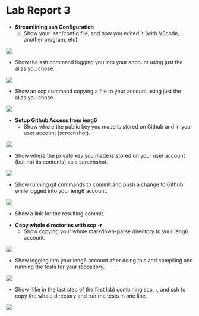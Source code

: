 # Lab Report 3

- **Streamlining ssh Configuration**
  - Show your .ssh/config file, and how you edited it (with VScode, another program, etc)  

![](https://github.com/emubarka/cse15l-lab-report-3/blob/main/Screen%20Shot%202022-05-05%20at%209.39.03%20AM.png)

  - Show the ssh command logging you into your account using just the alias you chose.

![](https://github.com/emubarka/cse15l-lab-report-3/blob/main/Screen%20Shot%202022-05-05%20at%209.40.59%20AM.png)

  - Show an scp command copying a file to your account using just the alias you chose.

![](https://github.com/emubarka/cse15l-lab-report-3/blob/main/Screen%20Shot%202022-05-05%20at%2012.56.45%20PM.png)


- **Setup Github Access from ieng6**
  - Show where the public key you made is stored on Github and in your user account (screenshot).

![](https://github.com/emubarka/cse15l-lab-report-3/blob/main/Screen%20Shot%202022-05-05%20at%2010.33.46%20AM.png)

  - Show where the private key you made is stored on your user account (but not its contents) as a screenshot.

![](https://github.com/emubarka/cse15l-lab-report-3/blob/main/Screen%20Shot%202022-05-05%20at%2010.24.29%20AM.png)

  - Show running git commands to commit and push a change to Github while logged into your ieng6 account.

![](https://github.com/emubarka/cse15l-lab-report-3/blob/main/Screen%20Shot%202022-05-05%20at%2011.06.56%20AM.png)

  - Show a link for the resulting commit.

[](https://github.com/emubarka/cse15l-lab-report-3.git)


- **Copy whole directories with scp -r**
  - Show copying your whole markdown-parse directory to your ieng6 account.

![](https://github.com/emubarka/cse15l-lab-report-3/blob/main/Screen%20Shot%202022-05-05%20at%2011.26.20%20AM.png)

  - Show logging into your ieng6 account after doing this and compiling and running the tests for your repository.

![](https://github.com/emubarka/cse15l-lab-report-3/blob/main/Screen%20Shot%202022-05-05%20at%2011.59.09%20AM.png)

  - Show (like in the last step of the first lab) combining scp, ;, and ssh to copy the whole directory and run the tests in one line.

![](https://github.com/emubarka/cse15l-lab-report-3)

